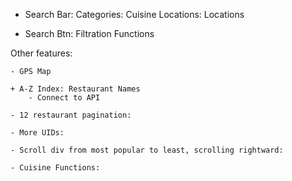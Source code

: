- Search Bar:
    Categories: Cuisine 
    Locations: Locations

- Search Btn:
    Filtration Functions

Other features:

    - GPS Map

    + A-Z Index: Restaurant Names
        - Connect to API

    - 12 restaurant pagination:

    - More UIDs:

    - Scroll div from most popular to least, scrolling rightward:

    - Cuisine Functions: